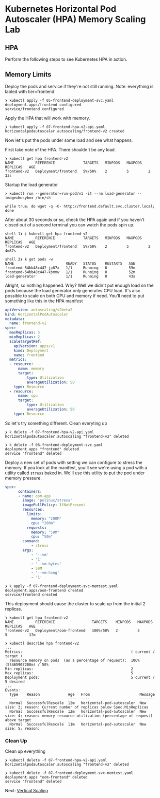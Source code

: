 # Kubernetes Horizontal Pod Autoscaler (HPA) Memory Scaling Lab

## HPA

Perform the following steps to see Kubernetes HPA in action. 


## Memory Limits

Deploy the pods and service if they're not still running.  Note: everything is labled with tier=frontend
```shell
❯ kubectl apply -f 05-frontend-deployment-svc.yaml 
deployment.apps/frontend configured
service/frontend configured
```

Apply the HPA that will work with memory.
```shell
❯ kubectl apply -f 07-frontend-hpa-v2-api.yaml 
horizontalpodautoscaler.autoscaling/frontend-v2 created
```

Now let's put the pods under some load and see what happens.

First take note of the HPA.  There shouldn't be any load.
```shell
❯ kubectl get hpa frontend-v2
NAME          REFERENCE             TARGETS   MINPODS   MAXPODS   REPLICAS   AGE
frontend-v2   Deployment/frontend   5%/50%    2         5         2          33s
```

Startup the load generator
```shell
> kubectl run --generator=run-pod/v1 -it --rm load-generator --image=busybox /bin/sh

while true; do wget -q -O- http://frontend.default.svc.cluster.local; done
```

After about 30 seconds or so, check the HPA again and if you haven't closed out of a second terminal you can watch the pods spin up.
```shell
shell 1❯ ❯ kubectl get hpa frontend-v2
NAME          REFERENCE             TARGETS   MINPODS   MAXPODS   REPLICAS   AGE
frontend-v2   Deployment/frontend   5%/50%    2         5         2          4m37s

shell 2❯ k get pods -w
NAME                        READY   STATUS    RESTARTS   AGE
frontend-54bb48c447-jp87x   1/1     Running   0          59m
frontend-54bb48c447-kbmmw   1/1     Running   0          52m
load-generator              1/1     Running   0          43s
```
Alright, so nothing happened. Why?  Well we didn't put enough load on the pods because the load generator only generates CPU load.  It's also possible to scale on both CPU and memory if need.  You'll need to put something like this in the HPA manifest
```yaml
apiVersion: autoscaling/v2beta2
kind: HorizontalPodAutoscaler
metadata:
  name: frontend-v2
spec:
  maxReplicas: 5
  minReplicas: 2
  scaleTargetRef:
    apiVersion: apps/v1
    kind: Deployment
    name: frontend
  metrics:
  - resource:
      name: memory
      target:
          type: Utilization
          averageUtilization: 50
    type: Resource
  - resource:
      name: cpu
      target:
          type: Utilization
          averageUtilization: 50
    type: Resource
```

So let's try something different.  Clean everyting up
```shell
❯ k delete -f 07-frontend-hpa-v2-api.yaml 
horizontalpodautoscaler.autoscaling "frontend-v2" deleted

❯ k delete -f 06-frontend-deployment-svc.yaml 
deployment.apps "frontend" deleted
service "frontend" deleted
```

Deploy a new set of pods with setting we can configure to stress the memory.  If you look at the manifest, you'll see we're using a pod with a utility called `stress` baked in.  We'll use this utility to put the pod under memory pressure. 
```yaml
spec:
      containers:
      - name: oom-app
        image: 'polinux/stress'
        imagePullPolicy: IfNotPresent
        resources:
          limits:
            memory: "200M"
            cpu: "200m"
          requests:
            memory: "50M"
            cpu: "50m"
        command:
            - stress
        args:
            - '--vm'
            - '1'
            - '--vm-bytes'
            - 50M
            - '--vm-hang'
            - '1'
```

```shell
❯ k apply -f 07-frontend-deployment-svc-memtest.yaml
deployment.apps/oom-frontend created
service/frontend created
```

This deployment should cause the cluster to scale up from the initial 2 replicas.

```shell
❯ kubectl get hpa frontend-v2
NAME          REFERENCE                 TARGETS    MINPODS   MAXPODS   REPLICAS   AGE
frontend-v2   Deployment/oom-frontend   106%/50%   2         5         5          17m

❯ kubectl describe hpa frontend-v2
...
Metrics:                                                  ( current / target )
  resource memory on pods  (as a percentage of request):  106% (53465907200m) / 50%
Min replicas:                                             2
Max replicas:                                             5
Deployment pods:                                          5 current / 5 desired
...
Events:
  Type    Reason             Age   From                       Message
  ----    ------             ----  ----                       -------
  Normal  SuccessfulRescale  12m   horizontal-pod-autoscaler  New size: 2; reason: Current number of replicas below Spec.MinReplicas
  Normal  SuccessfulRescale  12m   horizontal-pod-autoscaler  New size: 4; reason: memory resource utilization (percentage of request) above target
  Normal  SuccessfulRescale  11m   horizontal-pod-autoscaler  New size: 5; reason:
```

### Clean Up

Clean up everything
```shell
❯ kubectl delete -f 07-frontend-hpa-v2-api.yaml 
horizontalpodautoscaler.autoscaling "frontend-v2" deleted

❯ kubectl delete -f 07-frontend-deployment-svc-memtest.yaml 
deployment.apps "oom-frontend" deleted
service "frontend" deleted
```

Next: [Vertical Scaling](08-vertical-scaling.md)
